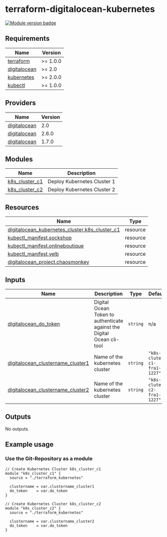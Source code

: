 # terraform-digitalocean-kubernetes

[![Module version badge](https://img.shields.io/badge/Module-v1.0.0-green)](https://shields.io/)

<!-- BEGIN_TF_DOCS -->
## Requirements

| Name | Version |
|------|---------|
| <a name="requirement_terraform"></a> [terraform](#requirement\_terraform) | >= 1.0.0 |
| <a name="requirement_digitalocean"></a> [digitalocean](#requirement\_digitalocean) | >= 2.0 |
| <a name="requirement_kubernetes"></a> [kubernetes](#requirement\_kubernetes) | >= 2.0.0 |
| <a name="requirement_kubectl"></a> [kubectl](#requirement\_kubectl) | >= 1.0.0 |

## Providers

| Name | Version |
|------|---------|
| <a name="provider_digitalocean"></a> [digitalocean](#provider\_digitalocean) | 2.0 |
| <a name="provider_kubernetes"></a> [digitalocean](#provider\_kubernetes) | 2.6.0 |
| <a name="provider_kubectl"></a> [digitalocean](#provider\_kubectl) | 1.7.0 |

## Modules
| Name | Description |
|------|---------|
| <a name="module_k8s_cluster_c1"></a> [k8s_cluster_c1](#module\_k8s_cluster_c1) | Deploy Kubernetes Cluster 1 |
| <a name="module_k8s_cluster_c2"></a> [k8s_cluster_c2](#module\_k8s_cluster_c2) | Deploy Kubernetes Cluster 2 |

## Resources

| Name | Type |
|------|------|
| [digitalocean_kubernetes_cluster.k8s_cluster_c1](https://registry.terraform.io/providers/digitalocean/digitalocean/latest/docs/resources/kubernetes_cluster) | resource |
| [kubectl_manifest.sockshop](https://registry.terraform.io/providers/gavinbunney/kubectl/latest/docs/resources/kubectl_manifest) | resource |
| [kubectl_manifest.onlineboutique](https://registry.terraform.io/providers/gavinbunney/kubectl/latest/docs/resources/kubectl_manifest) | resource |
| [kubectl_manifest.yelb](https://registry.terraform.io/providers/gavinbunney/kubectl/latest/docs/resources/kubectl_manifest) | resource |
| [digitalocean_project.chaosmonkey](https://registry.terraform.io/providers/digitalocean/digitalocean/latest/docs/resources/project) | resource |

## Inputs

| Name | Description | Type | Default | Required |
|------|-------------|------|---------|:--------:|
| <a name="input_do_token"></a> [digitalocean\_do_token](#input\_digitalocean\_do_token) | Digital Ocean Token to authenticate against the Digital Ocean cli-tool | `string` | n/a | yes |
| <a name="input_clustername_cluster1"></a> [digitalocean\_clustername_cluster1](#input\_digitalocean\_clustername_cluster1) | Name of the kubernetes cluster | `string` | `"k8s-cluter-c1-fra1-1227"` | yes |
| <a name="input_clustername_cluster2"></a> [digitalocean\_clustername_cluster2](#input\_digitalocean\_clustername_cluster2) | Name of the kubernetes cluster | `string` | `"k8s-cluter-c2-fra1-1227"` | yes |

## Outputs

No outputs.
<!-- END_TF_DOCS -->

## Example usage

### Use the Git-Repository as a module
```hcl
// Create Kubernetes Cluster k8s_cluster_c1
module "k8s_cluster_c1" {
  source = "./terraform_kubernetes"

  clustername = var.clustername_cluster1
  do_token    = var.do_token
}

// Create Kubernetes Cluster k8s_cluster_c2
module "k8s_cluster_c2" {
  source = "./terraform_kubernetes"

  clustername = var.clustername_cluster2
  do_token    = var.do_token
}
```

